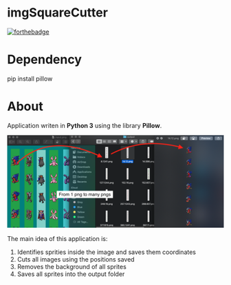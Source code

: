 # imgSquareCutter

[![forthebadge](https://forthebadge.com/images/badges/made-with-python.svg)](https://forthebadge.com)

# Dependency
  pip install pillow

# About

Application writen in **Python 3** using the library **Pillow**.

![](./demo/Screen%20Shot%202019-09-26%20at%202.39.09%20PM.png)

The main idea of this application is: 
  1. Identifies sprities inside the image and saves them coordinates
  2. Cuts all images using the positions saved
  3. Removes the background of all sprites
  4. Saves all sprites into the output folder

